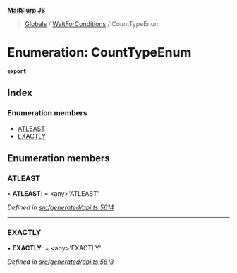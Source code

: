 **[MailSlurp JS](../README.md)**

> [Globals](../README.md) / [WaitForConditions](../modules/waitforconditions.md) / CountTypeEnum

# Enumeration: CountTypeEnum

**`export`** 

## Index

### Enumeration members

* [ATLEAST](waitforconditions.counttypeenum.md#atleast)
* [EXACTLY](waitforconditions.counttypeenum.md#exactly)

## Enumeration members

### ATLEAST

•  **ATLEAST**:  = \<any>'ATLEAST'

*Defined in [src/generated/api.ts:5614](https://github.com/mailslurp/mailslurp-client/blob/730b817/src/generated/api.ts#L5614)*

___

### EXACTLY

•  **EXACTLY**:  = \<any>'EXACTLY'

*Defined in [src/generated/api.ts:5613](https://github.com/mailslurp/mailslurp-client/blob/730b817/src/generated/api.ts#L5613)*
